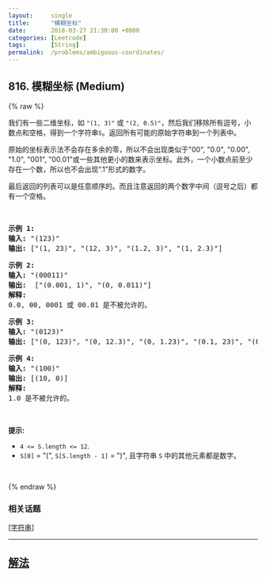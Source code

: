 ```yaml
---
layout:     single
title:      "模糊坐标"
date:       2018-03-27 21:30:00 +0800
categories: [Leetcode]
tags:       [String]
permalink:  /problems/ambiguous-coordinates/
---
```


## 816. 模糊坐标 (Medium)

{% raw %}

<p>我们有一些二维坐标，如&nbsp;<code>&quot;(1, 3)&quot;</code>&nbsp;或&nbsp;<code>&quot;(2, 0.5)&quot;</code>，然后我们移除所有逗号，小数点和空格，得到一个字符串<code>S</code>。返回所有可能的原始字符串到一个列表中。</p>

<p>原始的坐标表示法不会存在多余的零，所以不会出现类似于&quot;00&quot;, &quot;0.0&quot;, &quot;0.00&quot;, &quot;1.0&quot;, &quot;001&quot;, &quot;00.01&quot;或一些其他更小的数来表示坐标。此外，一个小数点前至少存在一个数，所以也不会出现&ldquo;.1&rdquo;形式的数字。</p>

<p>最后返回的列表可以是任意顺序的。而且注意返回的两个数字中间（逗号之后）都有一个空格。</p>

<p>&nbsp;</p>

<pre>
<strong>示例 1:</strong>
<strong>输入:</strong> &quot;(123)&quot;
<strong>输出:</strong> [&quot;(1, 23)&quot;, &quot;(12, 3)&quot;, &quot;(1.2, 3)&quot;, &quot;(1, 2.3)&quot;]
</pre>

<pre>
<strong>示例 2:</strong>
<strong>输入:</strong> &quot;(00011)&quot;
<strong>输出:</strong> &nbsp;[&quot;(0.001, 1)&quot;, &quot;(0, 0.011)&quot;]
<strong>解释:</strong> 
0.0, 00, 0001 或 00.01 是不被允许的。
</pre>

<pre>
<strong>示例 3:</strong>
<strong>输入:</strong> &quot;(0123)&quot;
<strong>输出:</strong> [&quot;(0, 123)&quot;, &quot;(0, 12.3)&quot;, &quot;(0, 1.23)&quot;, &quot;(0.1, 23)&quot;, &quot;(0.1, 2.3)&quot;, &quot;(0.12, 3)&quot;]
</pre>

<pre>
<strong>示例 4:</strong>
<strong>输入:</strong> &quot;(100)&quot;
<strong>输出:</strong> [(10, 0)]
<strong>解释:</strong> 
1.0 是不被允许的。
</pre>

<p>&nbsp;</p>

<p><strong>提示: </strong></p>

<ul>
	<li><code>4 &lt;= S.length &lt;= 12</code>.</li>
	<li><code>S[0]</code> = &quot;(&quot;, <code>S[S.length - 1]</code> = &quot;)&quot;, 且字符串&nbsp;<code>S</code>&nbsp;中的其他元素都是数字。</li>
</ul>

<p>&nbsp;</p>

{% endraw %}

### 相关话题
  [[字符串](https://github.com/openset/leetcode/tree/master/tag/string/README.md)]

---

## [解法](https://github.com/openset/leetcode/tree/master/problems/ambiguous-coordinates)
